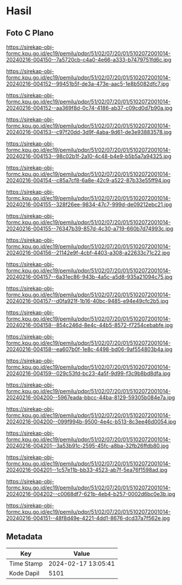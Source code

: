# Hasil

## Foto C Plano

https://sirekap-obj-formc.kpu.go.id/ec19/pemilu/pdpr/51/02/07/20/01/5102072001014-20240216-004150--7a5720cb-c4a0-4e66-a333-b7479751fd6c.jpg

https://sirekap-obj-formc.kpu.go.id/ec19/pemilu/pdpr/51/02/07/20/01/5102072001014-20240216-004152--99451b5f-de3a-473e-aac5-1e8b5082dfc7.jpg

https://sirekap-obj-formc.kpu.go.id/ec19/pemilu/pdpr/51/02/07/20/01/5102072001014-20240216-004152--aa369f8d-0c74-4186-ab37-c09cd0d7b90a.jpg

https://sirekap-obj-formc.kpu.go.id/ec19/pemilu/pdpr/51/02/07/20/01/5102072001014-20240216-004153--c97f20dd-3d9f-4aba-9d61-de3e93883578.jpg

https://sirekap-obj-formc.kpu.go.id/ec19/pemilu/pdpr/51/02/07/20/01/5102072001014-20240216-004153--98c02b1f-2a10-4c48-b4e9-b5b5a7a94325.jpg

https://sirekap-obj-formc.kpu.go.id/ec19/pemilu/pdpr/51/02/07/20/01/5102072001014-20240216-004154--c85a7cf8-6a8e-42c9-a522-87b33e55ff94.jpg

https://sirekap-obj-formc.kpu.go.id/ec19/pemilu/pdpr/51/02/07/20/01/5102072001014-20240216-004155--328f26ee-9834-47c7-999d-de09212ebc21.jpg

https://sirekap-obj-formc.kpu.go.id/ec19/pemilu/pdpr/51/02/07/20/01/5102072001014-20240216-004155--76347b39-857d-4c30-a719-660b7d74993c.jpg

https://sirekap-obj-formc.kpu.go.id/ec19/pemilu/pdpr/51/02/07/20/01/5102072001014-20240216-004156--21142e9f-4cbf-4403-a308-a22633c71c22.jpg

https://sirekap-obj-formc.kpu.go.id/ec19/pemilu/pdpr/51/02/07/20/01/5102072001014-20240216-004157--6a31ec86-943b-4a5c-a5d8-935a21094c75.jpg

https://sirekap-obj-formc.kpu.go.id/ec19/pemilu/pdpr/51/02/07/20/01/5102072001014-20240216-004157--d0fa921f-1b16-40bc-9485-e94e49cfc2b5.jpg

https://sirekap-obj-formc.kpu.go.id/ec19/pemilu/pdpr/51/02/07/20/01/5102072001014-20240216-004158--854c246d-8e4c-44b5-8572-f7254cebabfe.jpg

https://sirekap-obj-formc.kpu.go.id/ec19/pemilu/pdpr/51/02/07/20/01/5102072001014-20240216-004158--ea607b0f-1e8c-4498-bd06-9af554803b4a.jpg

https://sirekap-obj-formc.kpu.go.id/ec19/pemilu/pdpr/51/02/07/20/01/5102072001014-20240216-004159--029c53fd-bc23-4a5f-9d99-f3c9b8bd8dfa.jpg

https://sirekap-obj-formc.kpu.go.id/ec19/pemilu/pdpr/51/02/07/20/01/5102072001014-20240216-004200--5967eada-bbcc-44ba-8129-59305b084e7a.jpg

https://sirekap-obj-formc.kpu.go.id/ec19/pemilu/pdpr/51/02/07/20/01/5102072001014-20240216-004200--099f994b-9500-4e4c-b513-8c3ee46d0054.jpg

https://sirekap-obj-formc.kpu.go.id/ec19/pemilu/pdpr/51/02/07/20/01/5102072001014-20240216-004201--3a53b91c-2595-45fc-a8ba-32fb26ffdb80.jpg

https://sirekap-obj-formc.kpu.go.id/ec19/pemilu/pdpr/51/02/07/20/01/5102072001014-20240216-004201--1c57e11b-bb33-4523-ab7f-5ea76f1598ad.jpg

https://sirekap-obj-formc.kpu.go.id/ec19/pemilu/pdpr/51/02/07/20/01/5102072001014-20240216-004202--c0068df7-621b-4eb4-b257-0002d6bc0e3b.jpg

https://sirekap-obj-formc.kpu.go.id/ec19/pemilu/pdpr/51/02/07/20/01/5102072001014-20240216-004151--48f8d49e-4221-4dd1-8676-dcd37a7f562e.jpg


## Metadata

| Key        | Value               |
| ---------- | ------------------- |
| Time Stamp | 2024-02-17 13:05:41 |
| Kode Dapil | 5101                |



